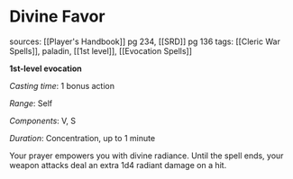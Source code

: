 # Divine Favor
sources: [[Player's Handbook]] pg 234, [[SRD]] pg 136
tags: [[Cleric War Spells]], paladin, [[1st level]], [[Evocation Spells]]

**1st-level evocation**

*Casting time*: 1 bonus action

*Range*: Self

*Components*: V, S

*Duration*: Concentration, up to 1 minute

Your prayer empowers you with divine radiance. Until the spell ends, your weapon attacks deal an extra 1d4 radiant damage on a hit.
